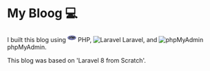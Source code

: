 <h1 style="font-weight: bold;">My Bloog 💻</h1>

<p> I built this blog using 
    <img src="https://raw.githubusercontent.com/devicons/devicon/master/icons/php/php-original.svg" alt="PHP" width="20" height="20"/>
    PHP, 
    <img src="https://upload.wikimedia.org/wikipedia/commons/9/9a/Laravel.svg" alt="Laravel" width="20" height="20"/>
    Laravel, and 
    <img src="https://www.phpmyadmin.net/static/images/logo-og.png" alt="phpMyAdmin" width="20" height="20"/>
    phpMyAdmin.
</p>

<p>This blog was based on 'Laravel 8 from Scratch'.
 </p>


